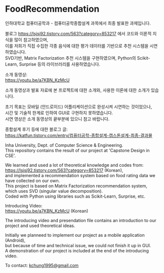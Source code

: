# FoodRecommendation
인하대학교 컴퓨터공학과 - 컴퓨터공학종합설계 과목에서 최종 발표한 과제입니다.   

블로그 https://lsjsj92.tistory.com/563?category=853217 에서 코드와 이론적 지식을 많이 참고하였으며,   
이를 저희가 직접 수집한 각종 음식에 대한 평가 데이터를 기반으로 추천 시스템을 시연하였습니다.   
SVD기반, Matrix Factorization 추천 시스템을 구현하였으며, Python의 Scikit-Learn, Surprise 등의 라이브러리를 사용하였습니다.   
   
소개 동영상:   
https://youtu.be/a7KBN_KzMcU   
   
소개 동영상과 발표 자료에 본 프로젝트에 대한 소개와, 사용한 이론에 대한 소개가 있습니다.   
   
초기 목표는 모바일 (안드로이드) 어플리케이션으로 완성시켜 시연하는 것이었으나,   
시간 및 기술적 한계로 인하여 GUI로 구현하지 못하였습니다.   
시연 영상은 소개 동영상의 끝부분에 있으니 참고 바랍니다.   


종합설계 후기 등에 대한 블로그 글:   
https://katfun.tistory.com/entry/컴퓨터공학-종합설계-캡스톤설계-최종-결과물   
   
   
   
Inha University, Dept. of Computer Science & Engineering.   
This repository contains the result of our project at 'Capstone Design in CSE'.   
   
We learned and used a lot of theoretical knowledge and codes from: https://lsjsj92.tistory.com/563?category=853217 (Korean),   
and implemented a recommendation system based on food rating data we have collected on our own.   
This project is based on Matrix Factorization recommendation system, which uses SVD (singular value decomposition).   
Coded with Python using libraries such as Scikit-Learn, Surprise, etc.   
   
   
Introducing Video:   
https://youtu.be/a7KBN_KzMcU (Korean)   
   
The introducing video and presendation file contains an introduction to our project and used theoretical ideas.   
   
Initially we planneed to implement our project as a mobile application (Android),   
but because of time and technical issue, we could not finish it up in GUI.   
A demonstration of our project is included at the end of the introducing video.   
   
   
   
To contact: kchung1995@gmail.com
